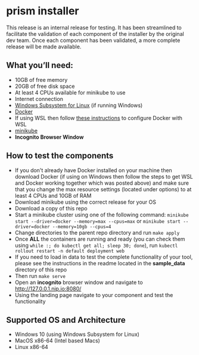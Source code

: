 # prism installer
This release is an internal release for testing. It has been streamlined to facilitate the validation of each component of the installer by the original dev team. Once each component has been validated, a more complete release will be made available.


## What you’ll need:

+ 10GB of free memory
+ 20GB of free disk space
+ At least 4 CPUs available for minikube to use
+ Internet connection
+ [Windows Subsystem for Linux](https://docs.microsoft.com/en-us/windows/wsl/install) (if running Windows)
+ [Docker](https://minikube.sigs.k8s.io/docs/drivers/docker/)
+ If using WSL then follow [these instructions](https://docs.docker.com/desktop/windows/wsl/#download) to configure Docker with WSL
+ [minikube](https://minikube.sigs.k8s.io/docs/start/)
+ **Incognito Browser Window**



## How to test the components
+ If you don't already have Docker installed on your machine then download Docker (if using on Windows then follow the steps to get WSL and Docker working together which was posted above) and make sure that you change the max resource settings (located under options) to at least 4 CPUs and 10GB of RAM
+ Download minikube using the correct release for your OS
+ Download a copy of this repo
+ Start a minikube cluster using one of the following command: `minikube start --driver=docker --memory=max --cpus=max` or `minikube start --driver=docker --memory=10gb --cpus=4`
+ Change directories to the parent repo directory and run `make apply`
+ Once **ALL** the containers are running and ready (you can check them using `while :; do kubectl get all; sleep 30; done`), run `kubectl rollout restart -n default deployment web`
+ If you need to load in data to test the complete functionality of your tool, please see the instructions in the readme located in the **sample_data** directory of this repo
+ Then run `make serve` 
+ Open an **incognito** browser window and navigate to http://127.0.0.1.nip.io:8080/
+ Using the landing page navigate to your component and test the functionality


## Supported OS and Architecture
+ Windows 10 (using Windows Subsystem for Linux)
+ MacOS x86-64 (Intel based Macs)
+ Linux x86-64
